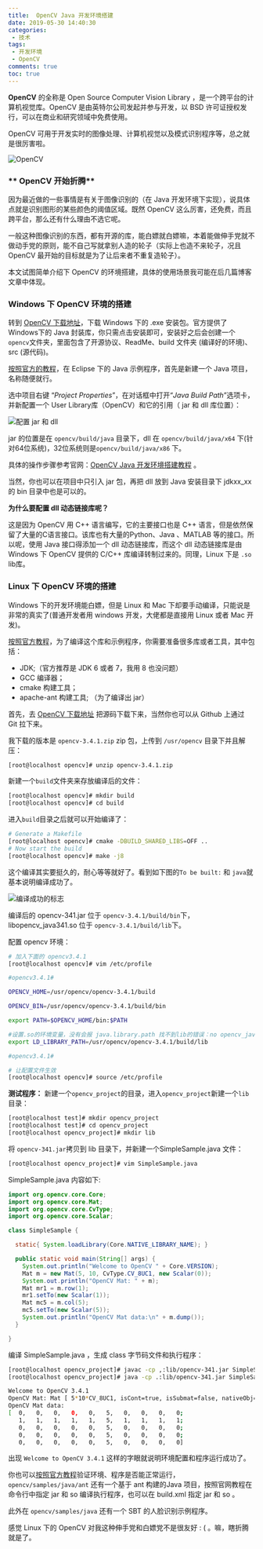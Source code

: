 ```yaml
---
title:  OpenCV Java 开发环境搭建
date: 2019-05-30 14:40:30
categories:
 - 技术
tags:
 - 开发环境
 - OpenCV
comments: true
toc: true
---
```




**OpenCV** 的全称是 Open Source Computer Vision Library ，是一个跨平台的计算机视觉库。OpenCV 是由英特尔公司发起并参与开发，以 BSD 许可证授权发行，可以在商业和研究领域中免费使用。
<!--more-->
OpenCV 可用于开发实时的图像处理、计算机视觉以及模式识别程序等，总之就是很厉害啦。



![OpenCV](https://upload.wikimedia.org/wikipedia/commons/thumb/5/53/OpenCV_Logo_with_text.png/225px-OpenCV_Logo_with_text.png)

### ** OpenCV 开始折腾**

因为最近做的一些事情是有关于图像识别的（在 Java 开发环境下实现），说具体点就是识别图形的某些颜色的阈值区域。既然 OpenCV 这么厉害，还免费，而且跨平台，那么还有什么理由不选它呢。

一般这种图像识别的东西，都有开源的库，能白嫖就白嫖嘛，本着能做伸手党就不做动手党的原则，能不自己写就拿别人造的轮子（实际上也造不来轮子，况且 OpenCV 最开始的目标就是为了让后来者不重复造轮子）。



本文试图简单介绍下 OpenCV 的环境搭建，具体的使用场景我可能在后几篇博客文章中体现。

### **Windows 下 OpenCV 环境的搭建**

转到 [OpenCV 下载地址](https://opencv.org/releases/)，下载 Windows 下的 .exe 安装包。官方提供了Windows下的 Java 封装库，你只需点击安装即可，安装好之后会创建一个`opencv`文件夹，里面包含了开源协议、ReadMe、build 文件夹 (编译好的环境)、src (源代码)。

[按照官方的教程](https://docs.opencv.org/2.4.4-beta/doc/tutorials/introduction/desktop_java/java_dev_intro.html)，在 Eclipse 下的 Java 示例程序，首先是新建一个 Java 项目，名称随便就行。

选中项目右键 “_Project Properties_”，在对话框中打开“_Java Build Path_”选项卡，并新配置一个 User Library库（OpenCV）和它的引用（ jar 和 dll 库位置）：

![配置 jar 和 dll](https://docs.opencv.org/2.4.4-beta/_images/eclipse_user_lib7.png)

jar 的位置是在 `opencv/build/java` 目录下，dll 在 `opencv/build/java/x64` 下(针对64位系统)，32位系统则是`opencv/build/java/x86` 下。

具体的操作步骤参考官网：[OpenCV Java 开发环境搭建教程](https://docs.opencv.org/2.4.4-beta/doc/tutorials/introduction/desktop_java/java_dev_intro.html) 。

当然，你也可以在项目中只引入 jar 包，再把 dll 放到 Java 安装目录下 jdkxx_xx 的 bin 目录中也是可以的。

**为什么要配置 dll 动态链接库呢？**

这是因为 OpenCV 用 C++ 语言编写，它的主要接口也是 C++ 语言，但是依然保留了大量的C语言接口。该库也有大量的Python、Java 、MATLAB 等的接口。所以呢，使用 Java 接口得添加一个 dll 动态链接库，而这个 dll 动态链接库是由 Windows 下 OpenCV 提供的 C/C++ 库编译转制过来的。同理，Linux 下是 `.so` lib库。

### **Linux 下 OpenCV 环境的搭建**

Windows 下的开发环境能白嫖，但是 Linux 和 Mac 下却要手动编译，只能说是非常的真实了(普通开发者用 windows 开发，大佬都是直接用 Linux 或者 Mac 开发)。

[按照官方教程](https://docs.opencv.org/3.4.1/d9/d52/tutorial_java_dev_intro.html)，为了编译这个库和示例程序，你需要准备很多库或者工具，其中包括：
*   JDK;（官方推荐是 JDK 6 或者 7，我用 8 也没问题）
*   GCC 编译器；
*   cmake 构建工具；
*   apache-ant 构建工具; （为了编译出 jar）

首先，去 [OpenCV 下载地址](https://opencv.org/releases/) 把源码下载下来，当然你也可以从 Github 上通过 Git 拉下来。

我下载的版本是 `opencv-3.4.1.zip` zip 包，上传到 `/usr/opencv` 目录下并且解压：

```sh
[root@localhost opencv]# unzip opencv-3.4.1.zip
```

新建一个`build`文件夹来存放编译后的文件：
```sh
[root@localhost opencv]# mkdir build
[root@localhost opencv]# cd build
```

进入`build`目录之后就可以开始编译了：
```sh
# Generate a Makefile
[root@localhost opencv]# cmake -DBUILD_SHARED_LIBS=OFF ..
# Now start the build
[root@localhost opencv]# make -j8
```

这个编译其实要挺久的，耐心等等就好了。看到如下图的`To be built:` 和 `java`就基本说明编译成功了。

![编译成功的标志](https://docs.opencv.org/3.4.1/cmake_output.png)

编译后的 opencv-341.jar 位于 `opencv-3.4.1/build/bin`下，libopencv_java341.so 位于 `opencv-3.4.1/build/lib`下。

配置 opencv 环境：
```sh
# 加入下面的 opencv3.4.1
[root@localhost opencv]# vim /etc/profile

#opencv3.4.1#

OPENCV_HOME=/usr/opencv/opencv-3.4.1/build

OPENCV_BIN=/usr/opencv/opencv-3.4.1/build/bin

export PATH=$OPENCV_HOME/bin:$PATH

#设置.so的环境变量，没有会报 java.library.path 找不到lib的错误：no opencv_java341 in java.library.path。
export LD_LIBRARY_PATH=/usr/opencv/opencv-3.4.1/build/lib

#opencv3.4.1#

# 让配置文件生效
[root@localhost opencv]# source /etc/profile

```

**测试程序：**
新建一个`opencv_project`的目录，进入`opencv_project`新建一个`lib`目录：
```sh
[root@localhost test]# mkdir opencv_project
[root@localhost test]# cd opencv_project
[root@localhost opencv_project]# mkdir lib
```

将 `opencv-341.jar`拷贝到 lib 目录下，并新建一个SimpleSample.java 文件：
```sh
[root@localhost opencv_project]# vim SimpleSample.java
```

SimpleSample.java 内容如下:
```java
import org.opencv.core.Core;
import org.opencv.core.Mat;
import org.opencv.core.CvType;
import org.opencv.core.Scalar;

class SimpleSample {

  static{ System.loadLibrary(Core.NATIVE_LIBRARY_NAME); }

  public static void main(String[] args) {
    System.out.println("Welcome to OpenCV " + Core.VERSION);
    Mat m = new Mat(5, 10, CvType.CV_8UC1, new Scalar(0));
    System.out.println("OpenCV Mat: " + m);
    Mat mr1 = m.row(1);
    mr1.setTo(new Scalar(1));
    Mat mc5 = m.col(5);
    mc5.setTo(new Scalar(5));
    System.out.println("OpenCV Mat data:\n" + m.dump());
  }

}

```

编译 SimpleSample.java ，生成 class 字节码文件和执行程序：
```sh
[root@localhost opencv_project]# javac -cp ,:lib/opencv-341.jar SimpleSample.java 
[root@localhost opencv_project]# java -cp .:lib/opencv-341.jar SimpleSample

Welcome to OpenCV 3.4.1
OpenCV Mat: Mat [ 5*10*CV_8UC1, isCont=true, isSubmat=false, nativeObj=0x7f861c124550, dataAddr=0x7f861c1245c0 ]
OpenCV Mat data:
[  0,   0,   0,   0,   0,   5,   0,   0,   0,   0;
   1,   1,   1,   1,   1,   5,   1,   1,   1,   1;
   0,   0,   0,   0,   0,   5,   0,   0,   0,   0;
   0,   0,   0,   0,   0,   5,   0,   0,   0,   0;
   0,   0,   0,   0,   0,   5,   0,   0,   0,   0]

```

出现 `Welcome to OpenCV 3.4.1` 这样的字眼就说明环境配置和程序运行成功了。

你也可以[按照官方教程](https://docs.opencv.org/3.4.1/d9/d52/tutorial_java_dev_intro.html)验证环境、程序是否能正常运行，`opencv/samples/java/ant` 还有一个基于 ant 构建的Java 项目，按照官网教程在命令行中指定 jar 和 so 编译执行程序，也可以在 build.xml 指定 jar 和 so 。

此外在 `opencv/samples/java` 还有一个 SBT 的人脸识别示例程序。

感觉 Linux 下的 OpenCV 对我这种伸手党和白嫖党不是很友好 : ( 。嘛，瞎折腾就是了。